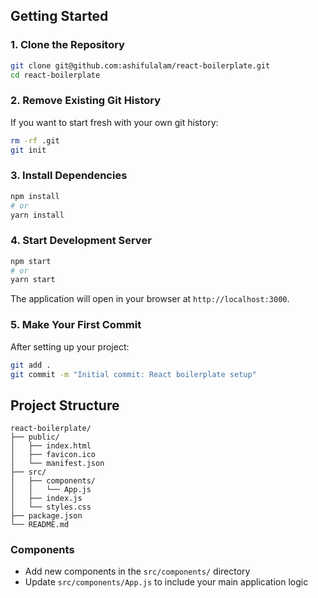 

## Getting Started

### 1. Clone the Repository

```bash
git clone git@github.com:ashifulalam/react-boilerplate.git
cd react-boilerplate
```

### 2. Remove Existing Git History

If you want to start fresh with your own git history:

```bash
rm -rf .git
git init
```

### 3. Install Dependencies

```bash
npm install
# or
yarn install
```

### 4. Start Development Server

```bash
npm start
# or
yarn start
```

The application will open in your browser at `http://localhost:3000`.

### 5. Make Your First Commit

After setting up your project:

```bash
git add .
git commit -m "Initial commit: React boilerplate setup"
```

## Project Structure

```
react-boilerplate/
├── public/
│   ├── index.html
│   ├── favicon.ico
│   └── manifest.json
├── src/
│   ├── components/
│   │   └── App.js
│   ├── index.js
│   └── styles.css
├── package.json
└── README.md
```

### Components

- Add new components in the `src/components/` directory
- Update `src/components/App.js` to include your main application logic


